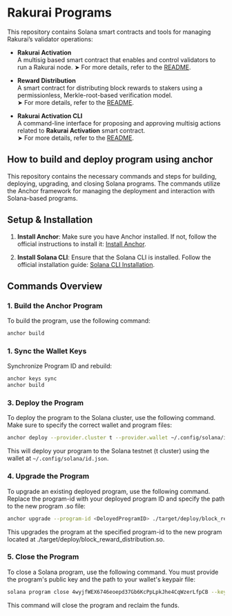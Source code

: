 # Rakurai Programs

This repository contains Solana smart contracts and tools for managing Rakurai’s validator operations:

- **Rakurai Activation**  
  A multisig based smart contract that enables and control validators to run a Rakurai node.
  ➤ For more details, refer to the [README](./programs/rakurai_activation/README.md).

- **Reward Distribution**  
  A smart contract for distributing block rewards to stakers using a permissionless, Merkle-root-based verification model.  
  ➤ For more details, refer to the [README](./programs/reward_distribution/README.md).

- **Rakurai Activation CLI**  
  A command-line interface for proposing and approving multisig actions related to **Rakurai Activation** smart contract.  
  ➤ For more details, refer to the [README](./cli/README.md).


## How to build and deploy program using anchor
This repository contains the necessary commands and steps for building, deploying, upgrading, and closing Solana programs. The commands utilize the Anchor framework for managing the deployment and interaction with Solana-based programs.

## Setup & Installation

1. **Install Anchor**: 
   Make sure you have Anchor installed. If not, follow the official instructions to install it: 
   [Install Anchor](https://project-serum.github.io/anchor/getting-started/installation.html).

2. **Install Solana CLI**: 
   Ensure that the Solana CLI is installed. Follow the official installation guide: 
   [Solana CLI Installation](https://docs.solana.com/cli/install-solana-cli-tools).

## Commands Overview

### 1. Build the Anchor Program
To build the program, use the following command:

```bash
anchor build
```

### 1. Sync the Wallet Keys
Synchronize Program ID and rebuild:

```bash
anchor keys sync
anchor build
```
### 3. Deploy the Program
To deploy the program to the Solana cluster, use the following command. Make sure to specify the correct wallet and program files:

```bash
anchor deploy --provider.cluster t --provider.wallet ~/.config/solana/id.json
```
This will deploy your program to the Solana testnet (t cluster) using the wallet at `~/.config/solana/id.json`.

### 4. Upgrade the Program
To upgrade an existing deployed program, use the following command. Replace the program-id with your deployed program ID and specify the path to the new program .so file:

```bash
anchor upgrade --program-id <DeloyedProgramID> ./target/deploy/block_reward_distribution.so --provider.cluster t --provider.wallet ~/.config/solana/id.json
```
This upgrades the program at the specified program-id to the new program located at ./target/deploy/block_reward_distribution.so.

### 5. Close the Program
To close a Solana program, use the following command. You must provide the program's public key and the path to your wallet's keypair file:

```bash
solana program close 4wyjfWEX6746eoepd37Gb6KcPpLpkJhe4CqWzerLfpCB --keypair ~/.config/solana/id.json -ut --bypass-warning
```
This command will close the program and reclaim the funds.